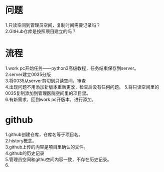 # 问题  
1.只读空间到管理员空间，复制时间需要记录吗？  
2.GitHub仓库是按照项目建立的吗？  

# 流程  
1.work pc开始任务——python3高级教程，任务结束保存到server。  
2.server建立0035分版  
3.将0035从server剪切到只读空间，审查  
4.出现问题不用添加新版本重新更改，检查后没有任何问题。
5.将只读空间里的0035复制添加到管理医院空间里的项目里。  
6.有新需求，回到work pc开版本，进行添加。  

#  github  
1.github创建仓库，仓库名等于项目名。  
2.history概念。  
3.github上传的内容是项目里确认的文件。  
4.github的历史记录  
5.管理员空间和githu空间内容一致，不存在历史记录。  
6.
